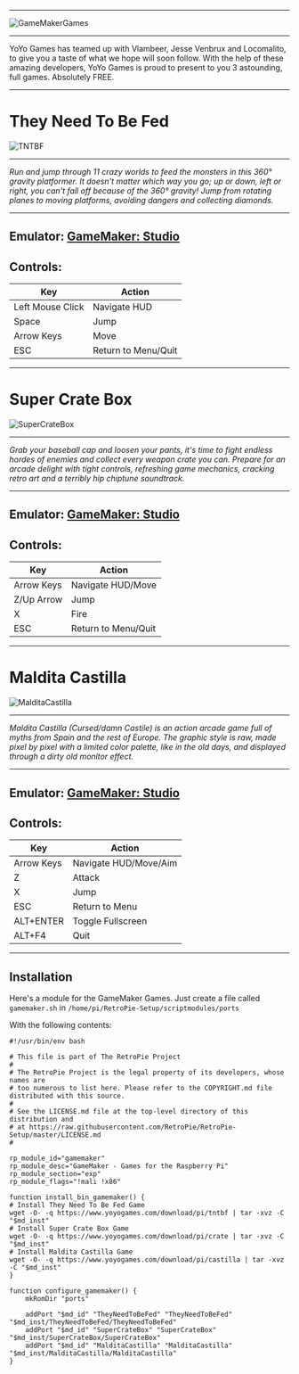 ***
![GameMakerGames](https://www.raspberrypi.org/wp-content/uploads/2016/02/GameMaker-in-post-500x328.png)
***
YoYo Games has teamed up with Vlambeer, Jesse Venbrux and Locomalito, to give you a taste of what we hope will soon follow. With the help of these amazing developers, YoYo Games is proud to present to you 3 astounding, full games. Absolutely FREE.

***
# They Need To Be Fed
![TNTBF](https://img.yoyogames.com/pages/pi/TNTBF.png)

***
_Run and jump through 11 crazy worlds to feed the monsters in this 360° gravity platformer. It doesn't matter which way you go; up or down, left or right, you can't fall off because of the 360° gravity! Jump from rotating planes to moving platforms, avoiding dangers and collecting diamonds._

***
## Emulator: [GameMaker: Studio](http://www.yoyogames.com/gamemaker)

## Controls:
Key  |  Action
 --- | ---
Left Mouse Click | Navigate HUD
Space | Jump
Arrow Keys | Move
ESC | Return to Menu/Quit

***
# Super Crate Box
![SuperCrateBox](https://img.yoyogames.com/pages/pi/scb.png)

***
_Grab your baseball cap and loosen your pants, it's time to fight endless hordes of enemies and collect every weapon crate you can. Prepare for an arcade delight with tight controls, refreshing game mechanics, cracking retro art and a terribly hip chiptune soundtrack._

***
## Emulator: [GameMaker: Studio](http://www.yoyogames.com/gamemaker)

## Controls:
Key  |  Action
 --- | ---
Arrow Keys | Navigate HUD/Move
Z/Up Arrow | Jump
X | Fire
ESC | Return to Menu/Quit

***
# Maldita Castilla
![MalditaCastilla](https://img.yoyogames.com/pages/pi/Maldita%20Castilla.png)

***
_Maldita Castilla (Cursed/damn Castile) is an action arcade game full of myths from Spain and the rest of Europe. The graphic style is raw, made pixel by pixel with a limited color palette, like in the old days, and displayed through a dirty old monitor effect._

***
## Emulator: [GameMaker: Studio](http://www.yoyogames.com/gamemaker)

## Controls:
Key  |  Action
 --- | ---
Arrow Keys | Navigate HUD/Move/Aim
Z | Attack
X | Jump
ESC | Return to Menu
ALT+ENTER | Toggle Fullscreen
ALT+F4 | Quit

***
## Installation
Here's a module for the GameMaker Games. Just create a file called `gamemaker.sh` in `/home/pi/RetroPie-Setup/scriptmodules/ports`

With the following contents:

```shell
#!/usr/bin/env bash

# This file is part of The RetroPie Project
# 
# The RetroPie Project is the legal property of its developers, whose names are
# too numerous to list here. Please refer to the COPYRIGHT.md file distributed with this source.
# 
# See the LICENSE.md file at the top-level directory of this distribution and 
# at https://raw.githubusercontent.com/RetroPie/RetroPie-Setup/master/LICENSE.md
#

rp_module_id="gamemaker"
rp_module_desc="GameMaker - Games for the Raspberry Pi"
rp_module_section="exp"
rp_module_flags="!mali !x86"

function install_bin_gamemaker() {
# Install They Need To Be Fed Game
wget -O- -q https://www.yoyogames.com/download/pi/tntbf | tar -xvz -C "$md_inst"
# Install Super Crate Box Game
wget -O- -q https://www.yoyogames.com/download/pi/crate | tar -xvz -C "$md_inst"
# Install Maldita Castilla Game
wget -O- -q https://www.yoyogames.com/download/pi/castilla | tar -xvz -C "$md_inst"
}

function configure_gamemaker() {
    mkRomDir "ports"

    addPort "$md_id" "TheyNeedToBeFed" "TheyNeedToBeFed" "$md_inst/TheyNeedToBeFed/TheyNeedToBeFed"
    addPort "$md_id" "SuperCrateBox" "SuperCrateBox" "$md_inst/SuperCrateBox/SuperCrateBox"
    addPort "$md_id" "MalditaCastilla" "MalditaCastilla" "$md_inst/MalditaCastilla/MalditaCastilla"
}
```